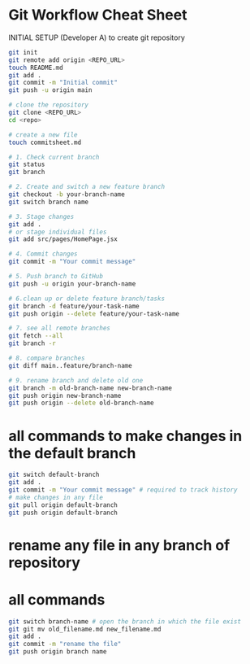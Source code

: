 # Git Workflow Cheat Sheet
INITIAL SETUP (Developer A) to create git repository
```bash
git init
git remote add origin <REPO_URL>
touch README.md
git add .
git commit -m "Initial commit"
git push -u origin main
```
```bash
# clone the repository
git clone <REPO_URL>
cd <repo>
```
```bash
# create a new file
touch commitsheet.md  
```


```bash
# 1. Check current branch
git status
git branch

# 2. Create and switch a new feature branch
git checkout -b your-branch-name
git switch branch name

# 3. Stage changes
git add .
# or stage individual files
git add src/pages/HomePage.jsx

# 4. Commit changes
git commit -m "Your commit message"

# 5. Push branch to GitHub
git push -u origin your-branch-name

# 6.clean up or delete feature branch/tasks
git branch -d feature/your-task-name
git push origin --delete feature/your-task-name

# 7. see all remote branches
git fetch --all
git branch -r

# 8. compare branches
git diff main..feature/branch-name

# 9. rename branch and delete old one
git branch -m old-branch-name new-branch-name
git push origin new-branch-name
git push origin --delete old-branch-name
```
# all commands to make changes in the default branch
```bash
git switch default-branch
git add .
git commit -m "Your commit message" # required to track history
# make changes in any file
git pull origin default-branch 
git push origin default-branch
```
# rename any file in any branch of repository
# all commands
```bash
git switch branch-name # open the branch in which the file exist
git git mv old_filename.md new_filename.md
git add .
git commit -m "rename the file"
git push origin branch name 
```



